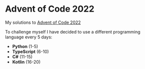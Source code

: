 # Advent of Code 2022
My solutions to [Advent of Code 2022](https://adventofcode.com/2022)

To challenge myself I have decided to use a different programming language every 5 days:
* **Python** (1-5)
* **TypeScript** (6-10)
* **C#** (11-15)
* **Kotlin** (16-20)
